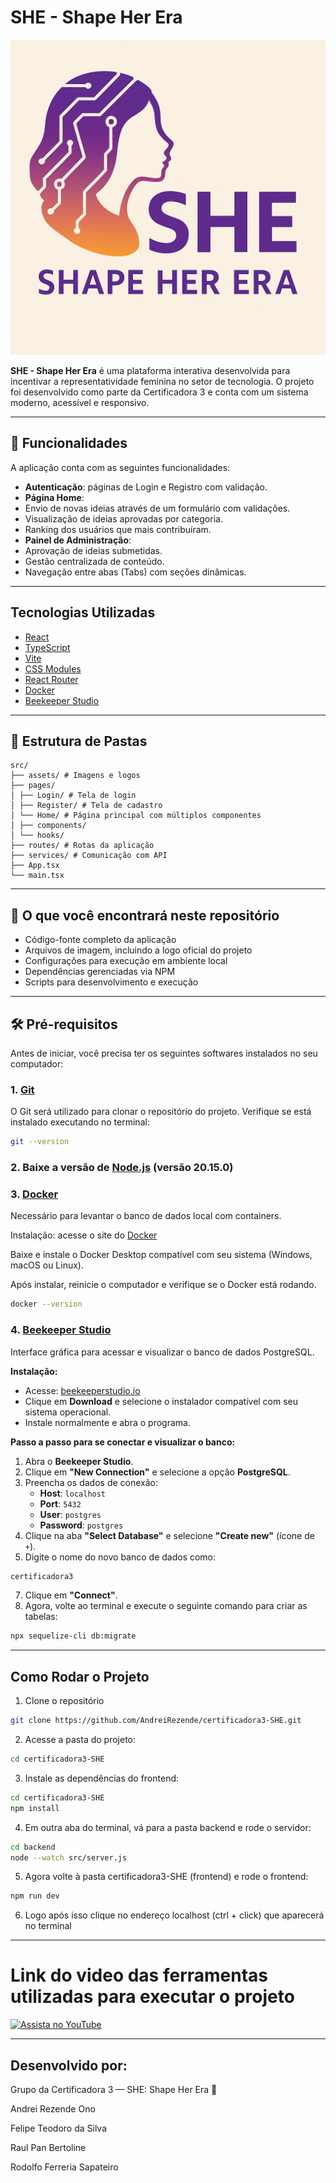 # SHE - Shape Her Era

![Logo do Projeto](./src/assets/images/logo.png)

**SHE - Shape Her Era** é uma plataforma interativa desenvolvida para incentivar a representatividade feminina no setor de tecnologia. O projeto foi desenvolvido como parte da Certificadora 3 e conta com um sistema moderno, acessível e responsivo.

---

## 🚀 Funcionalidades

A aplicação conta com as seguintes funcionalidades:

-  **Autenticação**: páginas de Login e Registro com validação.
-  **Página Home**:
  - Envio de novas ideias através de um formulário com validações.
  - Visualização de ideias aprovadas por categoria.
  - Ranking dos usuários que mais contribuíram.
-  **Painel de Administração**:
  - Aprovação de ideias submetidas.
  - Gestão centralizada de conteúdo.
-  Navegação entre abas (Tabs) com seções dinâmicas.

---

##  Tecnologias Utilizadas

- [React](https://reactjs.org/)
- [TypeScript](https://www.typescriptlang.org/)
- [Vite](https://vitejs.dev/)
- [CSS Modules](https://github.com/css-modules/css-modules)
- [React Router](https://reactrouter.com/)
- [Docker](https://www.docker.com/)
- [Beekeeper Studio](https://www.beekeeperstudio.io/)

---

## 📁 Estrutura de Pastas
```
src/
├── assets/ # Imagens e logos
├── pages/
│ ├── Login/ # Tela de login
│ ├── Register/ # Tela de cadastro
│ └── Home/ # Página principal com múltiplos componentes
│ ├── components/
│ └── hooks/
├── routes/ # Rotas da aplicação
├── services/ # Comunicação com API
├── App.tsx
└── main.tsx
```


---

## 🧾 O que você encontrará neste repositório

- Código-fonte completo da aplicação  
- Arquivos de imagem, incluindo a logo oficial do projeto  
- Configurações para execução em ambiente local  
- Dependências gerenciadas via NPM  
- Scripts para desenvolvimento e execução  

---

## 🛠️ Pré-requisitos

Antes de iniciar, você precisa ter os seguintes softwares instalados no seu computador:

### 1. [Git](https://git-scm.com/)
O Git será utilizado para clonar o repositório do projeto. Verifique se está instalado executando no terminal:

```bash
git --version
```

### 2. Baixe a versão de [Node.js](https://nodejs.org/) (versão 20.15.0)

### 3. [Docker](https://www.docker.com)

Necessário para levantar o banco de dados local com containers.

Instalação: acesse o site do [Docker](https://www.docker.com)

Baixe e instale o Docker Desktop compatível com seu sistema (Windows, macOS ou Linux).

Após instalar, reinicie o computador e verifique se o Docker está rodando.

```bash
docker --version
```
### 4. [Beekeeper Studio](https://www.beekeeperstudio.io/)
Interface gráfica para acessar e visualizar o banco de dados PostgreSQL.

**Instalação:**
- Acesse: [beekeeperstudio.io](https://www.beekeeperstudio.io/)
- Clique em **Download** e selecione o instalador compatível com seu sistema operacional.
- Instale normalmente e abra o programa.

**Passo a passo para se conectar e visualizar o banco:**

1. Abra o **Beekeeper Studio**.
2. Clique em **"New Connection"** e selecione a opção **PostgreSQL**.
3. Preencha os dados de conexão:
   - **Host**: `localhost`
   - **Port**: `5432`
   - **User**: `postgres`
   - **Password**: `postgres`
4. Clique na aba **"Select Database"** e selecione **"Create new"** (ícone de `+`).
5. Digite o nome do novo banco de dados como: 
  ```bash
certificadora3
```
7. Clique em **"Connect"**.
8. Agora, volte ao terminal e execute o seguinte comando para criar as tabelas:

```bash
npx sequelize-cli db:migrate
```

---
## Como Rodar o Projeto
1. Clone o repositório
```bash
git clone https://github.com/AndreiRezende/certificadora3-SHE.git
```
2. Acesse a pasta do projeto:
 ```bash
cd certificadora3-SHE
```
3. Instale as dependências do frontend:
 ```bash
cd certificadora3-SHE
npm install
```
4. Em outra aba do terminal, vá para a pasta backend e rode o servidor:
 ```bash
cd backend
node --watch src/server.js
```
5.  Agora volte à pasta certificadora3-SHE (frontend) e rode o frontend:
 ```bash
npm run dev
```

6. Logo após isso clique no endereço localhost (ctrl + click) que aparecerá no terminal

---

# Link do video das ferramentas utilizadas para executar o projeto

[![Assista no YouTube](https://img.shields.io/badge/Assistir%20no-Youtube-red?style=for-the-badge&logo=youtube)](https://www.youtube.com/watch?v=5s-8iZBtbUA)

---

## Desenvolvido por: 
Grupo da Certificadora 3 — SHE: Shape Her Era 💜

Andrei Rezende Ono

Felipe Teodoro da Silva

Raul Pan Bertoline

Rodolfo Ferreria Sapateiro 
